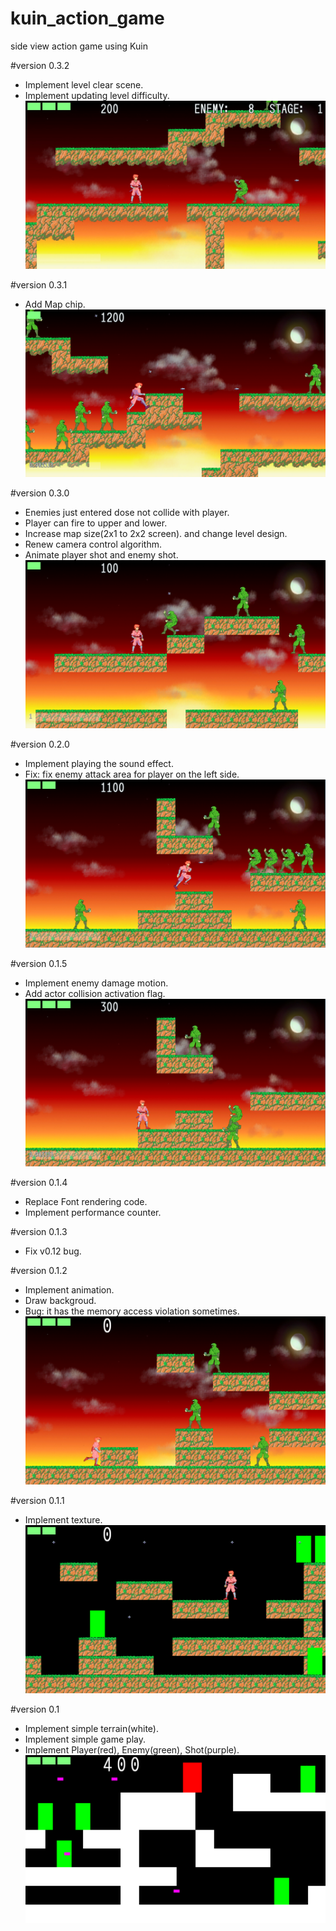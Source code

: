 kuin_action_game
================

side view action game using Kuin

#version 0.3.2
* Implement level clear scene.
* Implement updating level difficulty.
![ver.0.3.2](ScreenShot/gameplay_v0_3_2.jpg)

#version 0.3.1
* Add Map chip.
![ver.0.3.1](ScreenShot/gameplay_v0_3_1.png)

#version 0.3.0
* Enemies just entered dose not collide with player.
* Player can fire to upper and lower.
* Increase map size(2x1 to 2x2 screen). and change level design.
* Renew camera control algorithm.
* Animate player shot and enemy shot.
![ver.0.3.0](ScreenShot/gameplay_v0_3_0.png)

#version 0.2.0
* Implement playing the sound effect.
* Fix: fix enemy attack area for player on the left side.
![ver.0.2.0](ScreenShot/gameplay_v0_2_0.png)

#version 0.1.5
* Implement enemy damage motion.
* Add actor collision activation flag.
![ver.0.1.5](ScreenShot/gameplay_v0_1_5.png)

#version 0.1.4
* Replace Font rendering code.
* Implement performance counter.

#version 0.1.3
* Fix v0.12 bug.

#version 0.1.2
* Implement animation.
* Draw backgroud.
* Bug: it has the memory access violation sometimes.
![ver.0.1.2](ScreenShot/gameplay_v0_12.png)

#version 0.1.1
* Implement texture.
![ver.0.1.1](ScreenShot/gameplay_v0_11.png)

#version 0.1
* Implement simple terrain(white).
* Implement simple game play.
* Implement Player(red), Enemy(green), Shot(purple).
![ver.0.1](ScreenShot/gameplay_v0_1.png)
